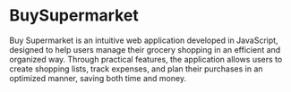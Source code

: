 # BuySupermarket
Buy Supermarket is an intuitive web application developed in JavaScript, designed to help users manage their grocery shopping in an efficient and organized way. Through practical features, the application allows users to create shopping lists, track expenses, and plan their purchases in an optimized manner, saving both time and money.
